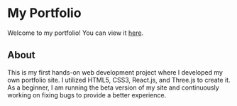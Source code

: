 # My Portfolio

Welcome to my portfolio! You can view it [here](https://jeswin-ms-portfolio.vercel.app/).

## About

This is my first hands-on web development project where I developed my own portfolio site. I utilized HTML5, CSS3, React.js, and Three.js to create it. As a beginner, I am running the beta version of my site and continuously working on fixing bugs to provide a better experience.
